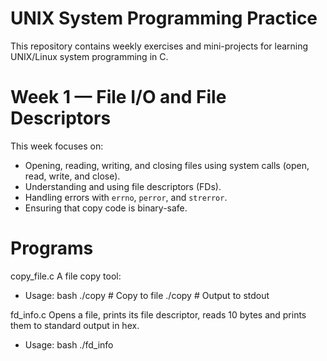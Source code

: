 # UNIX System Programming Practice

This repository contains weekly exercises and mini-projects for learning UNIX/Linux system programming in C.

# Week 1 — File I/O and File Descriptors

This week focuses on:
- Opening, reading, writing, and closing files using system calls (open, read, write, and close).
- Understanding and using file descriptors (FDs).
- Handling errors with `errno`, `perror`, and `strerror`.
- Ensuring that copy code is binary-safe.

# Programs

copy_file.c
A file copy tool:
- Usage:
  bash
  ./copy <source> <destination>    # Copy to file
  ./copy <source>                  # Output to stdout
  
fd_info.c
Opens a file, prints its file descriptor, reads 10 bytes and prints them to standard output in hex.
- Usage:
  bash
  ./fd_info <file>
